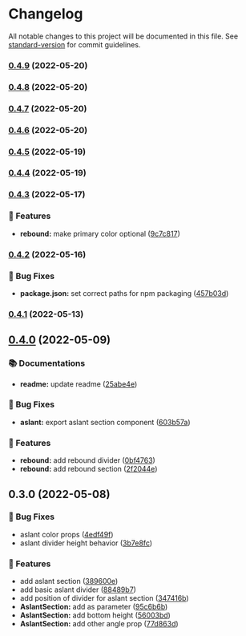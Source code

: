 # Changelog

All notable changes to this project will be documented in this file. See [standard-version](https://github.com/conventional-changelog/standard-version) for commit guidelines.

### [0.4.9](https://github.com/openscript-ch/react-section-dividers/compare/v0.4.8...v0.4.9) (2022-05-20)

### [0.4.8](https://github.com/openscript-ch/react-section-dividers/compare/v0.4.7...v0.4.8) (2022-05-20)

### [0.4.7](https://github.com/openscript-ch/react-section-dividers/compare/v0.4.6...v0.4.7) (2022-05-20)

### [0.4.6](https://github.com/openscript-ch/react-section-dividers/compare/v0.4.5...v0.4.6) (2022-05-20)

### [0.4.5](https://github.com/openscript-ch/react-section-dividers/compare/v0.4.4...v0.4.5) (2022-05-19)

### [0.4.4](https://github.com/openscript-ch/react-section-dividers/compare/v0.4.3...v0.4.4) (2022-05-19)

### [0.4.3](https://github.com/openscript-ch/react-section-dividers/compare/v0.4.2...v0.4.3) (2022-05-17)


### 🚀 Features

* **rebound:** make primary color optional ([9c7c817](https://github.com/openscript-ch/react-section-dividers/commit/9c7c8178f659c10b26747031a0b7b4fa3ea1bab0))

### [0.4.2](https://github.com/openscript-ch/react-section-dividers/compare/v0.4.1...v0.4.2) (2022-05-16)


### 🐛 Bug Fixes

* **package.json:** set correct paths for npm packaging ([457b03d](https://github.com/openscript-ch/react-section-dividers/commit/457b03d9f7eb87fc71f39595ebbb9eddf74e8962))

### [0.4.1](https://github.com/openscript-ch/react-section-dividers/compare/v0.4.0...v0.4.1) (2022-05-13)

## [0.4.0](https://github.com/openscript-ch/react-section-dividers/compare/v0.3.0...v0.4.0) (2022-05-09)


### 📚 Documentations

* **readme:** update readme ([25abe4e](https://github.com/openscript-ch/react-section-dividers/commit/25abe4edd5a3814498854bdfc5af4fe7f9c798fa))


### 🐛 Bug Fixes

* **aslant:** export aslant section component ([603b57a](https://github.com/openscript-ch/react-section-dividers/commit/603b57ade85ac21c861288ffdd5ddc63ee51ac62))


### 🚀 Features

* **rebound:** add rebound divider ([0bf4763](https://github.com/openscript-ch/react-section-dividers/commit/0bf476333f0d800f758c31fbf97de9a94d51144f))
* **rebound:** add rebound section ([2f2044e](https://github.com/openscript-ch/react-section-dividers/commit/2f2044e705279c4a51207f7cdbd56ece3870aee1))

## 0.3.0 (2022-05-08)


### 🐛 Bug Fixes

* aslant color props ([4edf49f](https://github.com/openscript-ch/react-section-dividers/commit/4edf49f6bb00159a3d440eedc7bdc280b69f9de7))
* aslant divider height behavior ([3b7e8fc](https://github.com/openscript-ch/react-section-dividers/commit/3b7e8fc8757cbe9633c63b06bcd8882a39e840a9))


### 🚀 Features

* add aslant section ([389600e](https://github.com/openscript-ch/react-section-dividers/commit/389600ef592f1f7d2413ee97903c9fab2f73b6bd))
* add basic aslant divider ([88489b7](https://github.com/openscript-ch/react-section-dividers/commit/88489b75607bd6829a94df400856d596b23a8721))
* add position of divider for aslant section ([347416b](https://github.com/openscript-ch/react-section-dividers/commit/347416b756f73a30831154cabaf7e4b78ab9166a))
* **AslantSection:** add as parameter ([95c6b6b](https://github.com/openscript-ch/react-section-dividers/commit/95c6b6b4bb8e50975c14e9ac25a3768325ab3150))
* **AslantSection:** add bottom height ([56003bd](https://github.com/openscript-ch/react-section-dividers/commit/56003bdd00cc617af8bb04483a3a227e18bf73d4))
* **AslantSection:** add other angle prop ([77d863d](https://github.com/openscript-ch/react-section-dividers/commit/77d863dbe422d6f9d0b7bb8fb7baf50ac643603c))
